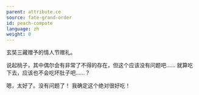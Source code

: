 ```yaml
---
parent: attribute.ce
source: fate-grand-order
id: peach-compote
language: zh
weight: 0
---
```


玄奘三藏赠予的情人节赠礼。

说起桃子，其中偶尔会有非常了不得的存在，但这个应该没有问题吧……
就算吃下去，应该也不会吃坏肚子吧……？

嗯，太好了。没有问题了！
我确定这个绝对很好吃！
